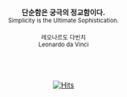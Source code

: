 <div align=center>
  
  <br/>
  <br/>
  <br/>
  <br/>
  
  <div>
    <b>단순함은 궁극의 정교함이다.</b>
  </div>
  <sup>Simplicity is the Ultimate Sophistication.</sup>
  
  <br/>
  <br/>
  
  <div>
    <sup>레오나르도 다빈치</sup>
  </div>
  <sup>Leonardo da Vinci</sup>
  
  <br/>
  <br/>
  <br/>
  <br/>
  
  [![Hits](https://hits.seeyoufarm.com/api/count/incr/badge.svg?url=https%3A%2F%2Fgithub.com%2F6lueparr0t&count_bg=%23338CFF&title_bg=%2301559A&icon=fluentd.svg&icon_color=%23FAFAFA&title=hits&edge_flat=true)](https://hits.seeyoufarm.com)
</div>
